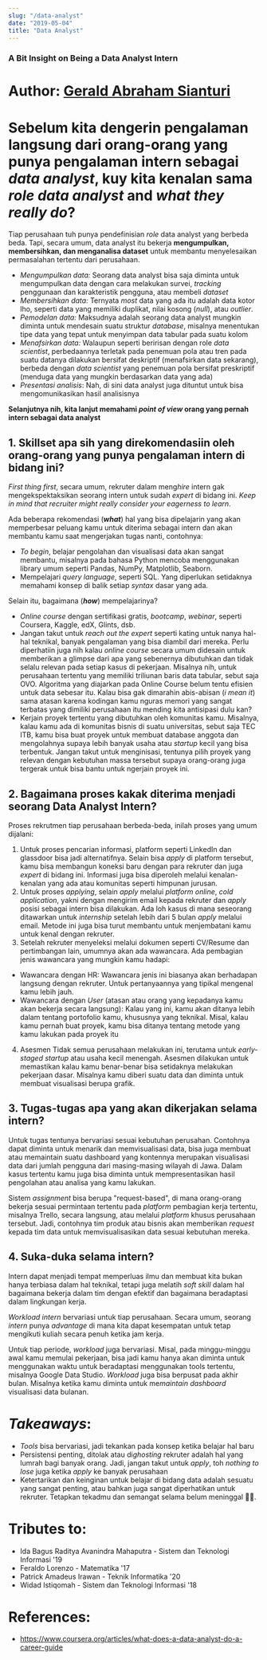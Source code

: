 ```yaml
---
slug: "/data-analyst"
date: "2019-05-04"
title: "Data Analyst"
---
```


### A Bit Insight on Being a Data Analyst Intern

# Author: [Gerald Abraham Sianturi](https://www.linkedin.com/in/gerald-abraham-sianturi-b932b11a3/)

# Sebelum kita dengerin pengalaman langsung dari orang-orang yang punya pengalaman intern sebagai _data analyst_, kuy kita kenalan sama _role data analyst_ and _what they really do_?

Tiap perusahaan tuh punya pendefinisian _role_ data analyst yang berbeda beda. Tapi, secara umum, data analyst itu bekerja **mengumpulkan, membersihkan, dan menganalisa dataset** untuk membantu menyelesaikan permasalahan tertentu dari perusahaan.

- _Mengumpulkan data:_ Seorang data analyst bisa saja diminta untuk mengumpulkan data dengan cara melakukan survei, _tracking_ penggunaan dan karakteristik pengguna, atau membeli _dataset_
- _Membersihkan data:_ Ternyata _most_ data yang ada itu adalah data kotor lho, seperti data yang memiliki duplikat, nilai kosong (_null_), atau _outlier_.
- _Pemodelan data:_ Maksudnya adalah seorang data analyst mungkin diminta untuk mendesain suatu struktur _database_, misalnya menentukan tipe data yang tepat untuk menyimpan data tabular pada suatu kolom
- _Menafsirkan data:_ Walaupun seperti beririsan dengan role _data scientist_, perbedaannya terletak pada penemuan pola atau tren pada suatu datanya dilakukan bersifat deskriptif (menafsirkan data sekarang), berbeda dengan _data scientist_ yang penemuan pola bersifat preskriptif (menduga data yang mungkin berdasarkan data yang ada)
- _Presentasi analisis_: Nah, di sini data analyst juga dituntut untuk bisa mengomunikasikan hasil analisisnya

**Selanjutnya nih, kita lanjut memahami _point of view_ orang yang pernah intern sebagai data analyst**

## 1. Skillset apa sih yang direkomendasiin oleh orang-orang yang punya pengalaman intern di bidang ini?

_First thing first_, secara umum, rekruter dalam meng*hire* intern gak mengekspektaksikan seorang intern untuk sudah _expert_ di bidang ini. _Keep in mind that recruiter might really consider your eagerness to learn_.

Ada beberapa rekomendasi (**_what_**) hal yang bisa dipelajarin yang akan memperbesar peluang kamu untuk diterima sebagai intern dan akan membantu kamu saat mengerjakan tugas nanti, contohnya:

- _To begin_, belajar pengolahan dan visualisasi data akan sangat membantu, misalnya pada bahasa Python mencoba menggunakan library umum seperti Pandas, NumPy, Matplotlib, Seaborn.
- Mempelajari _query language_, seperti SQL. Yang diperlukan setidaknya memahami konsep di balik setiap _syntax_ dasar yang ada.

Selain itu, bagaimana (**_how_**) mempelajarinya?

- _Online course_ dengan sertifikasi gratis, _bootcamp_, _webinar_, seperti Coursera, Kaggle, edX, Glints, dsb.
- Jangan takut untuk _reach out the expert_ seperti kating untuk nanya hal-hal teknikal, banyak pengalaman yang bisa diambil dari mereka. Perlu diperhatiin juga nih kalau _online course_ secara umum didesain untuk memberikan a glimpse dari apa yang sebenernya dibutuhkan dan tidak selalu relevan pada setiap kasus di pekerjaan. Misalnya nih, untuk perusahaan tertentu yang memiliki triliunan baris data tabular, sebut saja OVO. Algoritma yang diajarkan pada Online Course belum tentu efisien untuk data sebesar itu. Kalau bisa gak dimarahin abis-abisan (_i mean it_) sama atasan karena kodingan kamu nguras memori yang sangat terbatas yang dimiliki perusahaan itu mending kita antisipasi dulu kan?
- Kerjain proyek tertentu yang dibutuhkan oleh komunitas kamu. Misalnya, kalau kamu ada di komunitas bisnis di suatu universitas, sebut saja TEC ITB, kamu bisa buat proyek untuk membuat database anggota dan mengolahnya supaya lebih banyak usaha atau _startup_ kecil yang bisa terbentuk. Jangan takut untuk menginisasi, tentunya pilih proyek yang relevan dengan kebutuhan massa tersebut supaya orang-orang juga tergerak untuk bisa bantu untuk ngerjain proyek ini.

## 2. Bagaimana proses kakak diterima menjadi seorang Data Analyst Intern?

Proses rekrutmen tiap perusahaan berbeda-beda, inilah proses yang umum dijalani:

1. Untuk proses pencarian informasi, platform seperti LinkedIn dan glassdoor bisa jadi alternatifnya. Selain bisa _apply_ di platform tersebut, kamu bisa membangun koneksi baru dengan para rekruter dan juga _expert_ di bidang ini. Informasi juga bisa diperoleh melalui kenalan-kenalan yang ada atau komunitas seperti himpunan jurusan.
2. Untuk proses _applying_, selain _apply_ melalui _platform online_, _cold application_, yakni dengan mengirim email kepada rekruter dan _apply_ posisi sebagai intern bisa dilakukan. Ada loh kasus di mana seseorang ditawarkan untuk _internship_ setelah lebih dari 5 bulan _apply_ melalui email. Metode ini juga bisa turut membantu untuk menjembatani kamu untuk kenal dengan rekruter.
3. Setelah rekruter menyeleksi melalui dokumen seperti CV/Resume dan pertimbangan lain, umumnya akan ada wawancara. Ada pembagian jenis wawancara yang mungkin kamu hadapi:

- Wawancara dengan HR:
  Wawancara jenis ini biasanya akan berhadapan langsung dengan rekruter. Untuk pertanyaannya yang tipikal mengenal kamu lebih jauh.
- Wawancara dengan _User_ (atasan atau orang yang kepadanya kamu akan bekerja secara langsung):
  Kalau yang ini, kamu akan ditanya lebih dalam tentang portofolio kamu, khususnya yang teknikal. Misal, kalau kamu pernah buat proyek, kamu bisa ditanya tentang metode yang kamu lakukan pada proyek itu

4. Asesmen
   Tidak semua perusahaan melakukan ini, terutama untuk _early-staged startup_ atau usaha kecil menengah. Asesmen dilakukan untuk memastikan kalau kamu benar-benar bisa setidaknya melakukan pekerjaan dasar. Misalnya kamu diberi suatu data dan diminta untuk membuat visualisasi berupa grafik.

## 3. Tugas-tugas apa yang akan dikerjakan selama intern?

Untuk tugas tentunya bervariasi sesuai kebutuhan perusahan. Contohnya dapat diminta untuk menarik dan memvisualisasi data, bisa juga membuat atau memaintain suatu dashboard yang kontennya merupakan visualisasi data dari jumlah pengguna dari masing-masing wilayah di Jawa. Dalam kasus tertentu kamu juga bisa diminta untuk mempresentasikan hasil pengolahan atau analisa yang kamu lakukan.

Sistem _assignment_ bisa berupa "request-based", di mana orang-orang bekerja sesuai permintaan tertentu pada _platform_ pembagian kerja tertentu, misalnya Trello, secara langsung, atau melalui _platform_ khusus perusahaan tersebut. Jadi, contohnya tim produk atau bisnis akan memberikan _request_ kepada tim data untuk memvisualisasikan data sesuai kebutuhan mereka.

## 4. Suka-duka selama intern?

Intern dapat menjadi tempat memperluas ilmu dan membuat kita bukan hanya terbiasa dalam hal teknikal, tetapi juga melatih _soft skill_ dalam hal bagaimana bekerja dalam tim dengan efektif dan bagaimana beradaptasi dalam lingkungan kerja.

_Workload intern_ bervariasi untuk tiap perusahaan. Secara umum, seorang _intern_ punya _advantage_ di mana kita dapat kesempatan untuk tetap mengikuti kuliah secara penuh ketika jam kerja.

Untuk tiap periode, _workload_ juga bervariasi. Misal, pada minggu-minggu awal kamu memulai pekerjaan, bisa jadi kamu hanya akan diminta untuk menggunakan waktu untuk beradaptasi menggunakan tools tertentu, misalnya Google Data Studio.
_Workload_ juga bisa berpusat pada akhir bulan. Misalnya ketika kamu diminta untuk me*maintain dashboard* visualisasi data bulanan.

# _Takeaways_:

- _Tools_ bisa bervariasi, jadi tekankan pada konsep ketika belajar hal baru
- Persistensi penting, ditolak atau di*ghosting* rekruter adalah hal yang lumrah bagi banyak orang. Jadi, jangan takut untuk _apply_, toh _nothing to lose_ juga ketika _apply_ ke banyak perusahaan
- Ketertarikan dan keinginan untuk belajar di bidang data adalah sesuatu yang sangat penting, atau bahkan juga sangat diperhatikan untuk rekruter. Tetapkan tekadmu dan semangat selama belum meninggal 💪🏻.

# Tributes to:

- Ida Bagus Raditya Avanindra Mahaputra - Sistem dan Teknologi Informasi '19
- Feraldo Lorenzo - Matematika '17
- Patrick Amadeus Irawan - Teknik Informatika '20
- Widad Istiqomah - Sistem dan Teknologi Informasi '18

# References:

- https://www.coursera.org/articles/what-does-a-data-analyst-do-a-career-guide
